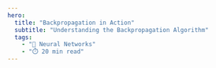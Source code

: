 ```yaml
---
hero:
  title: "Backpropagation in Action"
  subtitle: "Understanding the Backpropagation Algorithm"
  tags:
    - "🧠 Neural Networks"
    - "⏱️ 20 min read"
---
```


